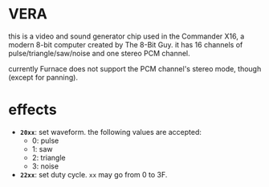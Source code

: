 # VERA

this is a video and sound generator chip used in the Commander X16, a modern 8-bit computer created by The 8-Bit Guy.
it has 16 channels of pulse/triangle/saw/noise and one stereo PCM channel.

currently Furnace does not support the PCM channel's stereo mode, though (except for panning).

# effects

- **`20xx`**: set waveform. the following values are accepted:
  - 0: pulse
  - 1: saw
  - 2: triangle
  - 3: noise
- **`22xx`**: set duty cycle. `xx` may go from 0 to 3F.
